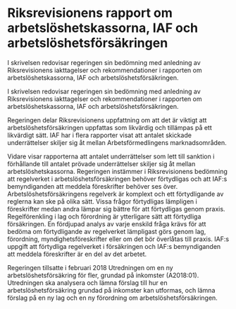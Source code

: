 # Riksrevisionens rapport om arbetslöshetskassorna, IAF och arbetslöshetsförsäkringen

I skrivelsen redovisar regeringen sin bedömning med anledning av Riksrevisionens iakttagelser och rekommendationer i rapporten om arbetslöshetskassorna, IAF och arbetslöshetsförsäkringen.

I skrivelsen redovisar regeringen sin bedömning med anledning av Riksrevisionens iakttagelser och rekommendationer i rapporten om arbetslöshetskassorna, IAF och arbetslöshetsförsäkringen.

Regeringen delar Riksrevisionens uppfattning om att det är viktigt att arbetslöshetsförsäkringen uppfattas som likvärdig och tillämpas på ett likvärdigt sätt. IAF har i flera rapporter visat att antalet skickade underrättelser skiljer sig åt mellan Arbetsförmedlingens marknadsområden.

Vidare visar rapporterna att antalet underrättelser som lett till sanktion i förhållande till antalet prövade underrättelser skiljer sig åt mellan arbetslöshetskassorna. Regeringen instämmer i Riksrevisionens bedömning att regelverket i arbetslöshetsförsäkringen behöver förtydligas och att IAF:s bemyndiganden att meddela föreskrifter behöver ses över. Arbetslöshetsförsäkringens regelverk är komplext och ett förtydligande av reglerna kan ske på olika sätt. Vissa frågor förtydligas lämpligen i föreskrifter medan andra lämpar sig bättre för att förtydligas genom praxis. Regelförenkling i lag och förordning är ytterligare sätt att förtydliga försäkringen. En fördjupad analys av varje enskild fråga krävs för att bedöma om förtydligande av regelverket lämpligast görs genom lag, förordning, myndighetsföreskrifter eller om det bör överlåtas till praxis. IAF:s uppgift att förtydliga regelverket i försäkringen och IAF:s bemyndiganden att meddela föreskrifter är en del av det arbetet.

Regeringen tillsatte i februari 2018 Utredningen om en ny arbetslöshetsförsäkring för fler, grundad på inkomster (A2018:01). Utredningen ska analysera och lämna förslag till hur en arbetslöshetsförsäkring grundad på inkomster kan utformas, och lämna förslag på en ny lag och en ny förordning om arbetslöshetsförsäkringen.
